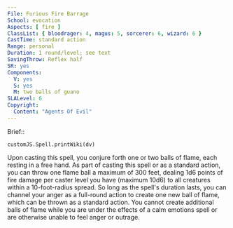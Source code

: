 ```yaml
---
File: Furious Fire Barrage
School: evocation
Aspects: [ fire ]
ClassList: { bloodrager: 4, magus: 5, sorcerer: 6, wizard: 6 }
CastTime: standard action
Range: personal
Duration: 1 round/level; see text
SavingThrow: Reflex half
SR: yes
Components:
  V: yes
  S: yes
  M: two balls of guano
SLALevel: 6
Copyright:
  Content: "Agents Of Evil"
---
```

Brief:: 

```dataviewjs
customJS.Spell.printWiki(dv)
```

Upon casting this spell, you conjure forth one or two balls of flame, each resting in a free hand. As part of casting this spell or as a standard action, you can throw one flame ball a maximum of 300 feet, dealing 1d6 points of fire damage per caster level you have (maximum 10d6) to all creatures within a 10-foot-radius spread.  So long as the spell's duration lasts, you can channel your anger as a full-round action to create one new ball of flame, which can be thrown as a standard action. You cannot create additional balls of flame while you are under the effects of a calm emotions spell or are otherwise unable to feel anger or outrage.
